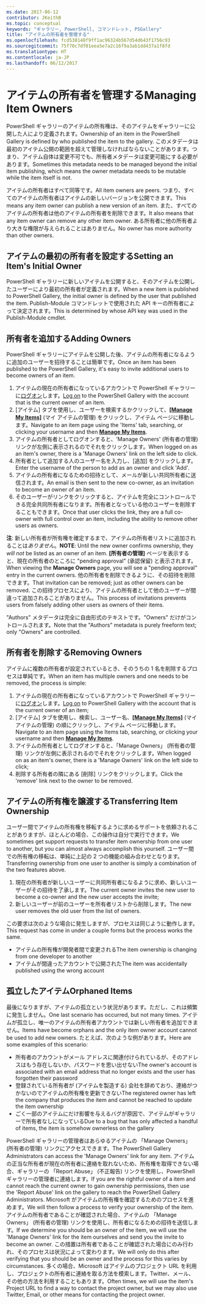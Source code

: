 ```yaml
---
ms.date: 2017-06-12
contributor: JKeithB
ms.topic: conceptual
keywords: "ギャラリー, PowerShell, コマンドレット, PSGallery"
title: "アイテムの所有者を管理する"
ms.openlocfilehash: fcd538148f9ff1ac96324b567d54d643f1756c93
ms.sourcegitcommit: 75f70c7df01eea5e7a2c16f9a3ab1dd437a1f8fd
ms.translationtype: HT
ms.contentlocale: ja-JP
ms.lasthandoff: 06/12/2017
---
```

# <a name="managing-item-owners"></a><span data-ttu-id="34ed4-103">アイテムの所有者を管理する</span><span class="sxs-lookup"><span data-stu-id="34ed4-103">Managing Item Owners</span></span>

<span data-ttu-id="34ed4-104">PowerShell ギャラリーのアイテムの所有権は、そのアイテムをギャラリーに公開した人により定義されます。</span><span class="sxs-lookup"><span data-stu-id="34ed4-104">Ownership of an item in the PowerShell Gallery is defined by who published the item to the gallery.</span></span>
<span data-ttu-id="34ed4-105">このメタデータは最初のアイテム公開の範囲を超えて管理しなければならないことがあります。つまり、アイテム自体は変更不可でも、所有者メタデータは変更可能にする必要があります。</span><span class="sxs-lookup"><span data-stu-id="34ed4-105">Sometimes this metadata needs to be managed beyond the initial item publishing, which means the owner metadata needs to be mutable while the item itself is not.</span></span>

<span data-ttu-id="34ed4-106">アイテムの所有者はすべて同等です。</span><span class="sxs-lookup"><span data-stu-id="34ed4-106">All item owners are peers.</span></span> <span data-ttu-id="34ed4-107">つまり、すべてのアイテムの所有者はアイテムの新しいバージョンを公開できます。</span><span class="sxs-lookup"><span data-stu-id="34ed4-107">This means any item owner can publish a new version of an item.</span></span> <span data-ttu-id="34ed4-108">また、すべてのアイテムの所有者は他のアイテムの所有者を削除できます。</span><span class="sxs-lookup"><span data-stu-id="34ed4-108">It also means that any item owner can remove any other item owner.</span></span> <span data-ttu-id="34ed4-109">ある所有者に他の所有者より大きな権限が与えられることはありません。</span><span class="sxs-lookup"><span data-stu-id="34ed4-109">No owner has more authority than other owners.</span></span>  

## <a name="setting-an-items-initial-owner"></a><span data-ttu-id="34ed4-110">アイテムの最初の所有者を設定する</span><span class="sxs-lookup"><span data-stu-id="34ed4-110">Setting an Item's Initial Owner</span></span> 

<span data-ttu-id="34ed4-111">PowerShell ギャラリーに新しいアイテムを公開すると、そのアイテムを公開したユーザーにより最初の所有者が定義されます。</span><span class="sxs-lookup"><span data-stu-id="34ed4-111">When a new item is published to PowerShell Gallery, the initial owner is defined by the user that published the item.</span></span> <span data-ttu-id="34ed4-112">Publish-Module コマンドレットで使用された API キーの所有者によって決定されます。</span><span class="sxs-lookup"><span data-stu-id="34ed4-112">This is determined by whose API key was used in the Publish-Module cmdlet.</span></span>

## <a name="adding-owners"></a><span data-ttu-id="34ed4-113">所有者を追加する</span><span class="sxs-lookup"><span data-stu-id="34ed4-113">Adding Owners</span></span>

<span data-ttu-id="34ed4-114">PowerShell ギャラリーにアイテムを公開した後、アイテムの所有者になるように追加のユーザーを招待することは簡単です。</span><span class="sxs-lookup"><span data-stu-id="34ed4-114">Once an item has been published to the PowerShell Gallery, it's easy to invite additional users to become owners of an item.</span></span>

1. <span data-ttu-id="34ed4-115">アイテムの現在の所有者になっているアカウントで PowerShell ギャラリーに[ログオン](https://powershellgallery.com/users/account/LogOn)します。</span><span class="sxs-lookup"><span data-stu-id="34ed4-115">[Log on](https://powershellgallery.com/users/account/LogOn) to the PowerShell Gallery with the account that is the current owner of an item.</span></span>
2. <span data-ttu-id="34ed4-116">[アイテム] タブを使用し、ユーザーを検索するかクリックして、[**[Manage My Items]**](https://www.powershellgallery.com/account/Packages) \(マイ アイテムの管理) をクリックし、アイテム ページに移動します。</span><span class="sxs-lookup"><span data-stu-id="34ed4-116">Navigate to an item page using the 'Items' tab, searching, or clicking your username and then [**Manage My Items**](https://www.powershellgallery.com/account/Packages).</span></span>
3. <span data-ttu-id="34ed4-117">アイテムの所有者としてログオンすると、'Manage Owners' (所有者の管理) リンクが左側に表示されるのでそれをクリックします。</span><span class="sxs-lookup"><span data-stu-id="34ed4-117">When logged on as an item's owner, there is a 'Manage Owners' link on the left side to click.</span></span>
4. <span data-ttu-id="34ed4-118">所有者として追加する人のユーザー名を入力し、[追加] をクリックします。</span><span class="sxs-lookup"><span data-stu-id="34ed4-118">Enter the username of the person to add as an owner and click 'Add'.</span></span>
5. <span data-ttu-id="34ed4-119">アイテムの所有者になるための招待として、メールが新しい共同所有者に送信されます。</span><span class="sxs-lookup"><span data-stu-id="34ed4-119">An email is then sent to the new co-owner, as an invitation to become an owner of an item.</span></span>
6. <span data-ttu-id="34ed4-120">そのユーザーがリンクをクリックすると、アイテムを完全にコントロールできる完全共同所有者になります。所有者となっている他のユーザーを削除することもできます。</span><span class="sxs-lookup"><span data-stu-id="34ed4-120">Once that user clicks the link, they are a full co-owner with full control over an item, including the ability to remove other users as owners.</span></span>

<span data-ttu-id="34ed4-121">**注**: 新しい所有者が所有権を確定するまで、アイテムの所有者リストに追加されることは*ありません*。</span><span class="sxs-lookup"><span data-stu-id="34ed4-121">**NOTE**: Until the new owner confirms ownership, they *will not* be listed as an owner of an item.</span></span>
<span data-ttu-id="34ed4-122">**[所有者の管理]** ページを表示すると、現在の所有者のところに "pending approval" (承認保留) と表示されます。</span><span class="sxs-lookup"><span data-stu-id="34ed4-122">When viewing the **Manage Owners** page, you will see a "pending approval" entry in the current owners.</span></span>
<span data-ttu-id="34ed4-123">他の所有者を削除できるように、その招待を削除できます。</span><span class="sxs-lookup"><span data-stu-id="34ed4-123">That invitation can be removed; just as other owners can be removed.</span></span>
<span data-ttu-id="34ed4-124">この招待プロセスにより、アイテムの所有者として他のユーザーが間違って追加されることがありません。</span><span class="sxs-lookup"><span data-stu-id="34ed4-124">This process of invitations prevents users from falsely adding other users as owners of their items.</span></span>

<span data-ttu-id="34ed4-125">"Authors" メタデータは完全に自由形式のテキストです。"Owners" だけがコントロールされます。</span><span class="sxs-lookup"><span data-stu-id="34ed4-125">Note that the "Authors" metadata is purely freeform text; only "Owners" are controlled.</span></span>


## <a name="removing-owners"></a><span data-ttu-id="34ed4-126">所有者を削除する</span><span class="sxs-lookup"><span data-stu-id="34ed4-126">Removing Owners</span></span>
<span data-ttu-id="34ed4-127">アイテムに複数の所有者が設定されているとき、そのうちの 1 名を削除するプロセスは単純です。</span><span class="sxs-lookup"><span data-stu-id="34ed4-127">When an item has multiple owners and one needs to be removed, the process is simple:</span></span>

1. <span data-ttu-id="34ed4-128">アイテムの現在の所有者になっているアカウントで PowerShell ギャラリーに[ログオン](https://powershellgallery.com/users/account/LogOn)します。</span><span class="sxs-lookup"><span data-stu-id="34ed4-128">[Log on](https://powershellgallery.com/users/account/LogOn) to PowerShell Gallery with the account that is the current owner of an item;</span></span>
2. <span data-ttu-id="34ed4-129">[アイテム] タブを使用し、検索し、ユーザー名、[**[Manage My Items]**](https://www.powershellgallery.com/account/Packages) \(マイ アイテムの管理) の順にクリックし、アイテム ページに移動します。</span><span class="sxs-lookup"><span data-stu-id="34ed4-129">Navigate to an item page using the Items tab, searching, or clicking your username and then [**Manage My Items**](https://www.powershellgallery.com/account/Packages).</span></span>
3. <span data-ttu-id="34ed4-130">アイテムの所有者としてログオンすると、「Manage Owners」 (所有者の管理) リンクが左側に表示されるのでそれをクリックします。</span><span class="sxs-lookup"><span data-stu-id="34ed4-130">When logged on as an item's owner, there is a 'Manage Owners' link on the left side to click;</span></span>
4. <span data-ttu-id="34ed4-131">削除する所有者の隣にある [削除] リンクをクリックします。</span><span class="sxs-lookup"><span data-stu-id="34ed4-131">Click the 'remove' link next to the owner to be removed.</span></span>



## <a name="transferring-item-ownership"></a><span data-ttu-id="34ed4-132">アイテムの所有権を譲渡する</span><span class="sxs-lookup"><span data-stu-id="34ed4-132">Transferring Item Ownership</span></span>
<span data-ttu-id="34ed4-133">ユーザー間でアイテムの所有権を移転するように求めるサポートを依頼されることがありますが、ほとんどの場合、この操作は自分で実行できます。</span><span class="sxs-lookup"><span data-stu-id="34ed4-133">We sometimes get support requests to transfer item ownership from one user to another, but you can almost always accomplish this yourself.</span></span>
<span data-ttu-id="34ed4-134">ユーザー間での所有権の移転は、単純に上記の 2 つの機能の組み合わせとなります。</span><span class="sxs-lookup"><span data-stu-id="34ed4-134">Transferring ownership from one user to another is simply a combination of the two features above.</span></span>

1. <span data-ttu-id="34ed4-135">現在の所有者が新しいユーザーに共同所有者になるように求め、新しいユーザーがその招待を了承します。</span><span class="sxs-lookup"><span data-stu-id="34ed4-135">The current owner invites the new user to become a co-owner and the new user accepts the invite;</span></span>
2. <span data-ttu-id="34ed4-136">新しいユーザーが前のユーザーを所有者リストから削除します。</span><span class="sxs-lookup"><span data-stu-id="34ed4-136">The new user removes the old user from the list of owners.</span></span>

<span data-ttu-id="34ed4-137">この要求は次のような場合に発生しますが、プロセスは同じように動作します。</span><span class="sxs-lookup"><span data-stu-id="34ed4-137">This request has come in under a couple forms but the process works the same.</span></span>

* <span data-ttu-id="34ed4-138">アイテムの所有権が開発者間で変更される</span><span class="sxs-lookup"><span data-stu-id="34ed4-138">The item ownership is changing from one developer to another</span></span>
* <span data-ttu-id="34ed4-139">アイテムが間違ったアカウントで公開された</span><span class="sxs-lookup"><span data-stu-id="34ed4-139">The item was accidentally published using the wrong account</span></span>


## <a name="orphaned-items"></a><span data-ttu-id="34ed4-140">孤立したアイテム</span><span class="sxs-lookup"><span data-stu-id="34ed4-140">Orphaned Items</span></span>
<span data-ttu-id="34ed4-141">最後になりますが、アイテムの孤立という状況があります。ただし、これは頻繁に発生しません。</span><span class="sxs-lookup"><span data-stu-id="34ed4-141">One last scenario has occurred, but not many times.</span></span>
<span data-ttu-id="34ed4-142">アイテムが孤立し、唯一のアイテムの所有者アカウントでは新しい所有者を追加できません。</span><span class="sxs-lookup"><span data-stu-id="34ed4-142">Items have become orphans and the only item owner account cannot be used to add new owners.</span></span>
<span data-ttu-id="34ed4-143">たとえば、次のような例があります。</span><span class="sxs-lookup"><span data-stu-id="34ed4-143">Here are some examples of this scenario:</span></span>

* <span data-ttu-id="34ed4-144">所有者のアカウントがメール アドレスに関連付けられているが、そのアドレスはもう存在しないか、パスワードを思い出せない</span><span class="sxs-lookup"><span data-stu-id="34ed4-144">The owner's account is associated with an email address that no longer exists and the user has forgotten their password</span></span>
* <span data-ttu-id="34ed4-145">登録されている所有者が (アイテムを製造する) 会社を辞めており、連絡がつかないのでアイテムの所有権を更新できない</span><span class="sxs-lookup"><span data-stu-id="34ed4-145">The registered owner has left the company that produces the item and cannot be reached to update the item ownership</span></span>
* <span data-ttu-id="34ed4-146">ごく一部のアイテムにだけ影響を与えるバグが原因で、アイテムがギャラリーで所有者なしになっている</span><span class="sxs-lookup"><span data-stu-id="34ed4-146">Due to a bug that has only affected a handful of items, the item is somehow ownerless on the gallery</span></span>

<span data-ttu-id="34ed4-147">PowerShell ギャラリーの管理者はあらゆるアイテムの 「Manage Owners」 (所有者の管理) リンクにアクセスできます。</span><span class="sxs-lookup"><span data-stu-id="34ed4-147">The PowerShell Gallery Administrators can access the 'Manage Owners' link for any item.</span></span>
<span data-ttu-id="34ed4-148">アイテムの正当な所有者が現在の所有者に連絡を取れないため、所有権を取得できない場合、ギャラリーの 「Report Abuse」 (不正報告) リンクを使用し、PowerShell ギャラリーの管理者に連絡します。</span><span class="sxs-lookup"><span data-stu-id="34ed4-148">If you are the rightful owner of a item and cannot reach the current owner to gain ownership permissions, then use the 'Report Abuse' link on the gallery to reach the PowerShell Gallery Administrators.</span></span>
<span data-ttu-id="34ed4-149">Microsoft がアイテムの所有権を確認するためのプロセスを進めます。</span><span class="sxs-lookup"><span data-stu-id="34ed4-149">We will then follow a process to verify your ownership of the item.</span></span>
<span data-ttu-id="34ed4-150">アイテムの所有者であることが確認された場合、アイテムの 「Manage Owners」 (所有者の管理) リンクを使用し、所有者になるための招待を送信します。</span><span class="sxs-lookup"><span data-stu-id="34ed4-150">If we determine you should be an owner of the item, we will use the 'Manage Owners' link for the item ourselves and send you the invite to become an owner.</span></span>
<span data-ttu-id="34ed4-151">この措置は所有者であることが確認された場合にのみ行われ、そのプロセスは状況によって変わります。</span><span class="sxs-lookup"><span data-stu-id="34ed4-151">We will only do this after verifying that you should be an owner and the process for this varies by circumstances.</span></span>
<span data-ttu-id="34ed4-152">多くの場合、Microsoft はアイテムのプロジェクト URL を利用し、プロジェクトの所有者に連絡を取る方法を模索します。Twitter、メール、その他の方法を利用することもあります。</span><span class="sxs-lookup"><span data-stu-id="34ed4-152">Often times, we will use the item's Project URL to find a way to contact the project owner, but we may also use Twitter, Email, or other means for contacting the project owner.</span></span>


